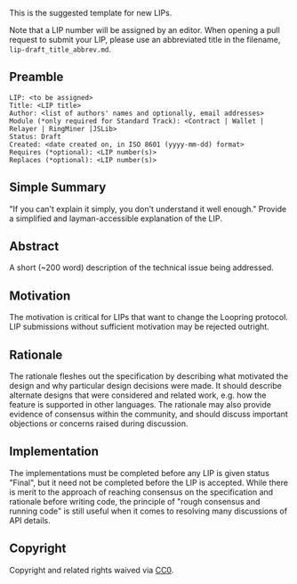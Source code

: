 This is the suggested template for new LIPs.

Note that a LIP number will be assigned by an editor. When opening a pull request to submit your LIP, please use an abbreviated title in the filename, `lip-draft_title_abbrev.md`.

## Preamble

    LIP: <to be assigned>
    Title: <LIP title>
    Author: <list of authors' names and optionally, email addresses>
    Module (*only required for Standard Track): <Contract | Wallet | Relayer | RingMiner |JSLib> 
    Status: Draft
    Created: <date created on, in ISO 8601 (yyyy-mm-dd) format>
    Requires (*optional): <LIP number(s)>
    Replaces (*optional): <LIP number(s)>


## Simple Summary
"If you can't explain it simply, you don't understand it well enough." Provide a simplified and layman-accessible explanation of the LIP.

## Abstract
A short (~200 word) description of the technical issue being addressed.

## Motivation
The motivation is critical for LIPs that want to change the Loopring protocol. LIP submissions without sufficient motivation may be rejected outright.

## Rationale
The rationale fleshes out the specification by describing what motivated the design and why particular design decisions were made. It should describe alternate designs that were considered and related work, e.g. how the feature is supported in other languages. The rationale may also provide evidence of consensus within the community, and should discuss important objections or concerns raised during discussion.

## Implementation
The implementations must be completed before any LIP is given status "Final", but it need not be completed before the LIP is accepted. While there is merit to the approach of reaching consensus on the specification and rationale before writing code, the principle of "rough consensus and running code" is still useful when it comes to resolving many discussions of API details.

## Copyright
Copyright and related rights waived via [CC0](https://creativecommons.org/publicdomain/zero/1.0/).
